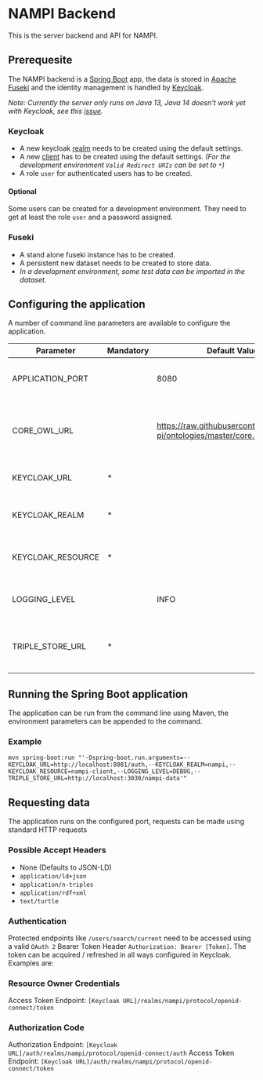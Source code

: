 # NAMPI Backend

This is the server backend and API for NAMPI.

## Prerequesite

The NAMPI backend is a [Spring Boot](https://spring.io/projects/spring-boot) app, the data is stored in [Apache Fuseki](https://jena.apache.org/documentation/fuseki2/) and the identity management is handled by [Keycloak](https://www.keycloak.org/).

*Note: Currently the server only runs on Java 13, Java 14 doesn't work yet with Keycloak, see this [issue](https://issues.redhat.com/browse/KEYCLOAK-13690).*

### Keycloak

* A new keycloak [realm](https://www.keycloak.org/docs/latest/server_admin/index.html#_create-realm) needs to be created using the default settings.
* A new [client](https://www.keycloak.org/docs/latest/server_admin/index.html#_clients) has to be created using the default settings. _(For the development environment `Valid Redirect URIs` can be set to `*`)_
* A role `user` for authenticated users has to be created.

#### Optional

Some users can be created for a development environment. They need to get at least the role `user` and a password assigned.

### Fuseki

* A stand alone fuseki instance has to be created.
* A persistent new dataset needs to be created to store data.
* _In a development environment, some test data can be imported in the dataset._

## Configuring the application

A number of command line parameters are available to configure the application.

| Parameter         | Mandatory | Default Value                                                       | Example                          | Description                                                                                                                                  |
|-------------------|-----------|---------------------------------------------------------------------|----------------------------------|----------------------------------------------------------------------------------------------------------------------------------------------|
| APPLICATION_PORT  |           | 8080                                                                |                                  | The port the application will run on                                                                                                         |
| CORE_OWL_URL      |           | https://raw.githubusercontent.com/nam-pi/ontologies/master/core.owl |                                  | The location of the NAMPI-Core ontology                                                                                                      |
| KEYCLOAK_URL      | *         |                                                                     | http://localhost:8080/auth/      | The Keycloak URL                                                                                                                             |
| KEYCLOAK_REALM    | *         |                                                                     | nampi                            | The name of the Keycloak realm                                                                                                               |
| KEYCLOAK_RESOURCE | *         |                                                                     | nampi-client                     | The name of the Keycloak client                                                                                                              |
| LOGGING_LEVEL     |           | INFO                                                                | DEBUG                            | The Spring Boot [logging level](https://docs.spring.io/spring-boot/docs/1.2.1.RELEASE/reference/htmlsingle/#boot-features-custom-log-levels) |
| TRIPLE_STORE_URL  | *         |                                                                     | http://localhost:3030/nampi-data | The Fuseki URL including the path to the dataset                                                                                             |

## Running the Spring Boot application

The application can be run from the command line using Maven, the environment parameters can be appended to the command.

### Example

`mvn spring-boot:run "'-Dspring-boot.run.arguments=--KEYCLOAK_URL=http://localhost:8081/auth,--KEYCLOAK_REALM=nampi,--KEYCLOAK_RESOURCE=nampi-client,--LOGGING_LEVEL=DEBUG,--TRIPLE_STORE_URL=http://localhost:3030/nampi-data'"`

## Requesting data

The application runs on the configured port, requests can be made using standard HTTP requests

### Possible Accept Headers

* None (Defaults to JSON-LD)
* `application/ld+json`
* `application/n-triples`
* `application/rdf+xml`
* `text/turtle`

### Authentication

Protected endpoints like `/users/search/current` need to be accessed using a valid `OAuth 2` Bearer Token Header `Authorization: Bearer [Token]`. The token can be acquired / refreshed in all ways configured in Keycloak. Examples are:

### Resource Owner Credentials

Access Token Endpoint: `[Keycloak URL]/realms/nampi/protocol/openid-connect/token` 

### Authorization Code

Authorization Endpoint: `[Keycloak URL]/auth/realms/nampi/protocol/openid-connect/auth`
Access Token Endpoint: `[Keycloak URL]/auth/realms/nampi/protocol/openid-connect/token`
